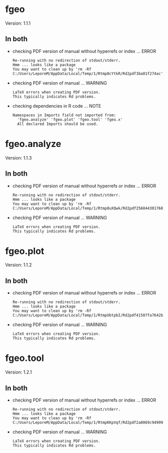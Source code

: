 # fgeo

Version: 1.1.1

## In both

*   checking PDF version of manual without hyperrefs or index ... ERROR
    ```
    Re-running with no redirection of stdout/stderr.
    Hmm ... looks like a package
    You may want to clean up by 'rm -Rf C:/Users/LeporeM/AppData/Local/Temp/1/Rtmp0cYtkR/Rd2pdf3ba01f274ac'
    ```

*   checking PDF version of manual ... WARNING
    ```
    LaTeX errors when creating PDF version.
    This typically indicates Rd problems.
    ```

*   checking dependencies in R code ... NOTE
    ```
    Namespaces in Imports field not imported from:
      'fgeo.analyze' 'fgeo.plot' 'fgeo.tool' 'fgeo.x'
      All declared Imports should be used.
    ```

# fgeo.analyze

Version: 1.1.3

## In both

*   checking PDF version of manual without hyperrefs or index ... ERROR
    ```
    Re-running with no redirection of stdout/stderr.
    Hmm ... looks like a package
    You may want to clean up by 'rm -Rf C:/Users/LeporeM/AppData/Local/Temp/1/Rtmp8uXQwk/Rd2pdf256844301768'
    ```

*   checking PDF version of manual ... WARNING
    ```
    LaTeX errors when creating PDF version.
    This typically indicates Rd problems.
    ```

# fgeo.plot

Version: 1.1.2

## In both

*   checking PDF version of manual without hyperrefs or index ... ERROR
    ```
    Re-running with no redirection of stdout/stderr.
    Hmm ... looks like a package
    You may want to clean up by 'rm -Rf C:/Users/LeporeM/AppData/Local/Temp/1/RtmpUbtpbI/Rd2pdf41507fa7642b'
    ```

*   checking PDF version of manual ... WARNING
    ```
    LaTeX errors when creating PDF version.
    This typically indicates Rd problems.
    ```

# fgeo.tool

Version: 1.2.1

## In both

*   checking PDF version of manual without hyperrefs or index ... ERROR
    ```
    Re-running with no redirection of stdout/stderr.
    Hmm ... looks like a package
    You may want to clean up by 'rm -Rf C:/Users/LeporeM/AppData/Local/Temp/1/RtmpKKpVqf/Rd2pdf2a0069c94999'
    ```

*   checking PDF version of manual ... WARNING
    ```
    LaTeX errors when creating PDF version.
    This typically indicates Rd problems.
    ```

